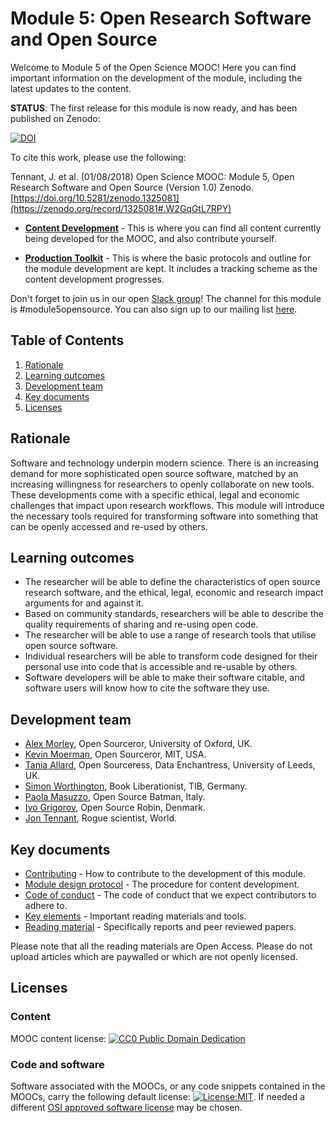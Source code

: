 # Module 5: Open Research Software and Open Source

Welcome to Module 5 of the Open Science MOOC! Here you can find important information on the development of the module, including the latest updates to the content.

**STATUS**: The first release for this module is now ready, and has been published on Zenodo: 

[![DOI](https://zenodo.org/badge/DOI/10.5281/zenodo.1325081.svg)](https://doi.org/10.5281/zenodo.1325081)

To cite this work, please use the following:

Tennant, J. et al. (01/08/2018) Open Science MOOC: Module 5, Open Research Software and Open Source (Version 1.0) Zenodo. [https://doi.org/10.5281/zenodo.1325081](https://zenodo.org/record/1325081#.W2GqGtL7RPY)

- [**Content Development**](https://github.com/OpenScienceMOOC/Module-5-Open-Research-Software-and-Open-Source/tree/master/content_development) - This is where you can find all content currently being developed for the MOOC, and also contribute yourself.

- [**Production Toolkit**](https://github.com/OpenScienceMOOC/Module-5-Open-Research-Software-and-Open-Source/tree/master/production_toolkit) - This is where the basic protocols and outline for the module development are kept. It includes a tracking scheme as the content development progresses.

Don't forget to join us in our open [Slack group](https://openmooc-ers-slackin.herokuapp.com/)! The channel for this module is #module5opensource. You can also sign up to our mailing list [here](https://opensciencemooc.eu/contact/).

## Table of Contents

1. [Rationale](#Rationale)
2. [Learning outcomes](#Learning_outcomes)
3. [Development team](#Development_team)
4. [Key documents](#Key_documents)
5. [Licenses](#Licenses)


## Rationale <a name="Rationale"></a>

Software and technology underpin modern science. There is an increasing demand for more sophisticated open source software, matched by an increasing willingness for researchers to openly collaborate on new tools. These developments come with a specific ethical, legal and economic challenges that impact upon research workflows. This module will introduce the necessary tools required for transforming software into something that can be openly accessed and re-used by others.


## Learning outcomes <a name="Learning_outcomes"></a>

- The researcher will be able to define the characteristics of open source research software, and the ethical, legal, economic and research impact arguments for and against it.
- Based on community standards, researchers will be able to describe the quality requirements of sharing and re-using open code.
- The researcher will be able to use a range of research tools that utilise open source software.
- Individual researchers will be able to transform code designed for their personal use into code that is accessible and re-usable by others.
- Software developers will be able to make their software citable, and software users will know how to cite the software they use.


## Development team <a name="Development_team"></a>
- [Alex Morley](https://twitter.com/alex__morley), Open Sourceror, University of Oxford, UK.
- [Kevin Moerman](https://twitter.com/KMMoerman), Open Sourceror, MIT, USA.
- [Tania Allard](https://twitter.com/ixek), Open Sourceress, Data Enchantress, University of Leeds, UK.
- [Simon Worthington](https://twitter.com/mrchristian99), Book Liberationist, TIB, Germany.
- [Paola Masuzzo](https://twitter.com/pcmasuzzo), Open Source Batman, Italy.
- [Ivo Grigorov](https://twitter.com/OAforClimate), Open Source Robin, Denmark.
- [Jon Tennant](https://twitter.com/protohedgehog), Rogue scientist, World.


## Key documents <a name="Key_documents"></a>

- [Contributing](CONTRIBUTING.md) - How to contribute to the development of this module.
- [Module design protocol](MODULE_DESIGN_PROTOCOL.md) - The procedure for content development.
- [Code of conduct](CODE_OF_CONDUCT.md) - The code of conduct that we expect contributors to adhere to.
- [Key elements](key_elements.md) - Important reading materials and tools.
- [Reading material](https://github.com/OpenScienceMOOC/Module-5-Open-Research-Software-and-Open-Source/tree/master/Reading%20Material_Open%20Source%20and%20Open%20Research%20Software) - Specifically reports and peer reviewed papers.

Please note that all the reading materials are Open Access. Please do not upload articles which are paywalled or which are not openly licensed.


## Licenses <a name="Licenses"></a>

### Content
MOOC content license: [![CC0 Public Domain Dedication](https://img.shields.io/badge/License-CC0%201.0-lightgrey.svg)](https://creativecommons.org/publicdomain/zero/1.0/)

### Code and software   
Software associated with the MOOCs, or any code snippets contained in the MOOCs, carry the following default license: [![License:MIT](https://img.shields.io/badge/License-MIT-yellow.svg)](https://opensource.org/licenses/MIT). If needed a different [OSI approved software license](https://opensource.org/licenses) may be chosen.
